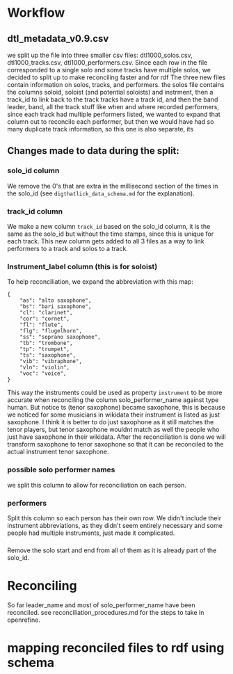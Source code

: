 # Workflow
## dtl_metadata_v0.9.csv

we split up the file into three smaller csv files: dtl1000_solos.csv, dtl1000_tracks.csv, dtl1000_performers.csv.
Since each row in the file corresponded to a single solo and some tracks have multiple solos, we decided to split up to make reconciling faster and for rdf
The three new files contain information on solos, tracks, and performers.
the solos file contains the columns soloid, soloist (and potential soloists) and instrment, then a track_id to link back to the track
tracks have a track id, and then the band leader, band, all the track stuff like when and where recorded
performers, since each track had multiple performers listed, we wanted to expand that column out to reconcile each performer, but then we would have had so many duplicate
track information, so this one is also separate, its 

## Changes made to data during the split:

### solo_id column
We remove the 0's that are extra in the millisecond section of the times in the solo_id (see `digthatlick_data_schema.md` for the explanation).

### track_id column
We make a new column `track_id` based on the solo_id column, it is the same as the solo_id but without the time stamps, since this is unique for each track.
This new column gets added to all 3 files as a way to link performers to a track and solos to a track.


### Instrument_label column (this is for soloist) 
To help reconciliation, we expand the abbreviation with this map:
```
{
    "as": "alto saxophone",
    "bs": "bari saxophone",
    "cl": "clarinet",
    "cor": "cornet",
    "fl": "flute",
    "flg": "flugelhorn",
    "ss": "soprano saxophone",
    "tb": "trombone",
    "tp": "trumpet",
    "ts": "saxophone",
    "vib": "vibraphone",
    "vln": "violin",
    "voc": "voice",
}
```
This way the instruments could be used as property `instrument` to be more accurate when reconciling the column solo_performer_name against type human.
But notice ts (tenor saxophone) became saxophone, this is because we noticed for some musicians in wikidata their instrument is listed as just saxophone. I think it is better to do just saxophone as it still matches the tenor players, but tenor saxophone wouldnt match as well the people who just have saxophone in their wikidata.
After the reconciliation is done we will transform saxophone to tenor saxophone so that it can be reconciled to the actual instrument tenor saxophone.

### possible solo performer names
we split this column to allow for reconciliation on each person.

### performers
Split this column so each person has their own row. We didn't include their instrument abbreviations, as they didn't seem entirely necessary and some people had multiple instruments, just made it complicated.

###
Remove the solo start and end from all of them as it is already part of the solo_id.


# Reconciling
So far leader_name and most of solo_performer_name have been reconciled.
see reconciliation_procedures.md for the steps to take in openrefine.


# mapping reconciled files to rdf using schema
